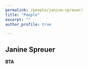 ```yaml
---
permalink: /people/janine-spreuer/
title: "People"
excerpt: ""
author_profile: true

---
```



## Janine Spreuer
**BTA**